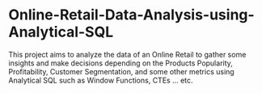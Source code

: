# Online-Retail-Data-Analysis-using-Analytical-SQL
This project aims to analyze the data of an Online Retail to gather some insights and make decisions depending on the Products Popularity, Profitability, Customer Segmentation, and some other metrics using Analytical SQL such as Window Functions, CTEs ... etc.
